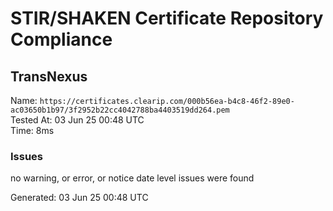 # STIR/SHAKEN Certificate Repository Compliance

## TransNexus

Name: `https://certificates.clearip.com/000b56ea-b4c8-46f2-89e0-ac03650b1b97/3f2952b22cc4042788ba4403519dd264.pem`\
Tested At: 03 Jun 25 00:48 UTC\
Time: 8ms

### Issues

no warning, or error, or notice date level issues were found

Generated: 03 Jun 25 00:48 UTC